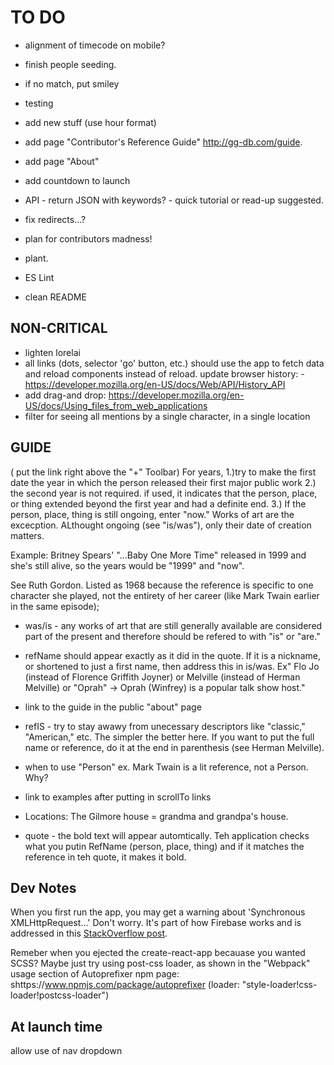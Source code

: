 # TO DO
 - alignment of timecode on mobile?

* finish people seeding.
 - if no match, put smiley

* testing
 - add new stuff (use hour format)

* add page "Contributor's Reference Guide" http://gg-db.com/guide.
* add page "About"
* add countdown to launch

* API - return JSON with keywords? - quick tutorial or read-up suggested.

* fix redirects...?

* plan for contributors madness!
* plant.

* ES Lint
* clean README


## NON-CRITICAL
* lighten lorelai
* all links (dots, selector 'go' button, etc.) should use the app to fetch data and reload components instead of reload. update browser history:
		- https://developer.mozilla.org/en-US/docs/Web/API/History_API
* add drag-and drop: https://developer.mozilla.org/en-US/docs/Using_files_from_web_applications
* filter for seeing all mentions by a single character, in a single location



## GUIDE
( put the link right above the "+" Toolbar)
For years, 
1.)try to make the first date the year in which the person released their first major public work 
2.) the second year is not required. if used, it indicates that the person, place, or thing extended beyond the first year and had a definite end. 
3.) If the person, place, thing is still ongoing, enter "now." Works of art are the excecption. ALthought ongoing (see "is/was"), only their date of creation matters. 

Example: Britney Spears' "...Baby One More Time" released in 1999 and she's still alive, so the years would be "1999" and "now".

See Ruth Gordon. Listed as 1968 because the reference is specific to one character she played, not the entirety of her career (like Mark Twain earlier in the same episode);

* was/is - any works of art that are still generally available are considered part of the present and therefore should be refered to with "is" or "are." 

* refName should appear exactly as it did in the quote. If it is a nickname, or shortened to just a first name, then address this in is/was. Ex" Flo Jo (instead of Florence Griffith Joyner) or Melville (instead of Herman Melville)
or "Oprah" -> Oprah (Winfrey) is a popular talk show host."

* link to the guide in the public "about" page

* refIS - try to stay awawy from unecessary descriptors like "classic," "American," etc. The simpler the better here. If you want to put the full name or reference, do it at the end in parenthesis (see Herman Melville).

* when to use "Person" ex. Mark Twain is a lit reference, not a Person. Why?

* link to examples after putting in scrollTo links

* Locations: The Gilmore house = grandma and grandpa's house. 

* quote - the bold text will appear automtically. Teh application checks what you putin RefName (person, place, thing) and if it matches the reference in teh quote, it makes it bold. 

## Dev Notes
When you first run the app, you may get a warning about 'Synchronous XMLHttpRequest...' Don't worry. It's part of how Firebase
works and is addressed in this [StackOverflow post](http://stackoverflow.com/questions/32467144/firebase-synchronous-xmlhttprequest-deprecated).

Remeber when you ejected the create-react-app becauase you wanted SCSS? Maybe just try using post-css loader, as shown in the "Webpack" usage section of Autoprefixer npm page: shttps://www.npmjs.com/package/autoprefixer (loader: "style-loader!css-loader!postcss-loader")

## At launch time
allow use of nav dropdown